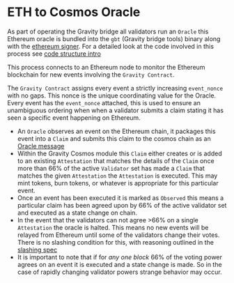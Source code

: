 # ETH to Cosmos Oracle

As part of operating the Gravity bridge all validators run an `Oracle` this Ethereum oracle is bundled into the `gbt` (Gravity bridge tools) binary along with the [ethereum signer](/docs/design/ethereum-signing.md). For a detailed look at the code involved in this process see [code structure intro](/docs/developer/code-structure.md)

This process connects to an Ethereum node to monitor the Ethereum blockchain for new events involving the `Gravity Contract`.

The `Gravity Contract` assigns every event a strictly increasing `event_nonce` with no gaps. This nonce is the unique coordinating value for the Oracle. Every event has the `event_nonce` attached, this is used to ensure an unambiguous ordering when when a validator submits a claim stating it has seen a specific event happening on Ethereum.

- An `Oracle` observes an event on the Ethereum chain, it packages this event into a `Claim` and submits this claim to the cosmos chain as an [Oracle message](/docs/design/messages.md##Oracle-messages)
- Within the Gravity Cosmos module this `Claim` either creates or is added to an existing `Attestation` that matches the details of the `Claim` once more than 66% of the active `Validator` set has made a `Claim` that matches the given `Attestation` the `Attestation` is executed. This may mint tokens, burn tokens, or whatever is appropriate for this particular event.
- Once an event has been executed it is marked as `Observed` this means a particular claim has been agreed upon by 66% of the active validator set and executed as a state change on chain.
- In the event that the validators can not agree >66% on a single `Attestation` the oracle is halted. This means no new events will be relayed from Ethereum until some of the validators change their votes. There is no slashing condition for this, with reasoning outlined in the [slashing spec](/spec/slashing-spec.md)
- It is important to note that if for _any one block_ 66% of the voting power agrees on an event it is executed and a state change is made. So in the case of rapidly changing validator powers strange behavior may occur.
